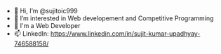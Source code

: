 - 👋 Hi, I’m @sujitoic999
- 👀 I’m interested in Web developement and Competitive Programming
- 🌱 I'm a Web Developer 
- 📫 LinkedIn: https://www.linkedin.com/in/sujit-kumar-upadhyay-746588158/

<!---
sujitoic999/sujitoic999 is a ✨ special ✨ repository because its `README.md` (this file) appears on your GitHub profile.
You can click the Preview link to take a look at your changes.
--->
